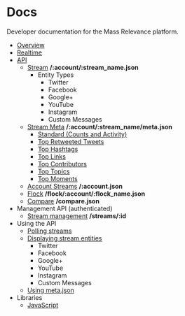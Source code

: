 # Docs

Developer documentation for the Mass Relevance platform.

 * [Overview](/MassRelevance/docs/blob/master/dev/overview.md)
 * [Realtime](/MassRelevance/docs/blob/master/dev/realtime.md)
 * [API](/MassRelevance/docs/blob/master/dev/api/api.md)
   * [Stream](/MassRelevance/docs/blob/master/dev/api/stream.md) **/:account/:stream_name.json**
     * Entity Types
         * Twitter
         * Facebook
         * Google+
         * YouTube
         * Instagram
         * Custom Messages
   * [Stream Meta](/MassRelevance/docs/blob/master/dev/api/meta.md) **/:account/:stream_name/meta.json**
     * [Standard (Counts and Activity)](/MassRelevance/docs/blob/master/dev/api/meta.md#standard)
     * [Top Retweeted Tweets](/MassRelevance/docs/blob/master/dev/api/meta.md#top-retweeted-tweets)
     * [Top Hashtags](/MassRelevance/docs/blob/master/dev/api/meta.md#top-hashtags)
     * [Top Links](/MassRelevance/docs/blob/master/dev/api/meta.md#top-links)
     * [Top Contributors](/MassRelevance/docs/blob/master/dev/api/meta.md#top-contributors)
     * [Top Topics](/MassRelevance/docs/blob/master/dev/api/meta.md#top-topics)
     * [Top Moments](/MassRelevance/docs/blob/master/dev/api/meta.md#top-moments)
   * [Account Streams](/MassRelevance/docs/blob/master/dev/api/account.md) **/:account.json**
   * [Flock](/MassRelevance/docs/blob/master/dev/api/flock.md) **/flock/:account/:flock_name.json**
   * [Compare](/MassRelevance/docs/blob/master/dev/api/compare.md) **/compare.json**
 * Management API (authenticated)
   * [Stream management](/MassRelevance/docs/blob/master/dev/api/stream_management.md) **/streams/:id**
 * Using the API
   * [Polling streams](/MassRelevance/docs/blob/master/dev/usage/polling.md)
   * [Displaying stream entities](/MassRelevance/docs/blob/master/dev/usage/display.md)
     * Twitter
     * Facebook
     * Google+
     * YouTube
     * Instagram
     * Custom Messages
   * [Using meta.json](/MassRelevance/docs/blob/master/dev/api/counts.md)
 * Libraries
   * [JavaScript](/MassRelevance/docs/blob/master/dev/clients/javascript.md)
